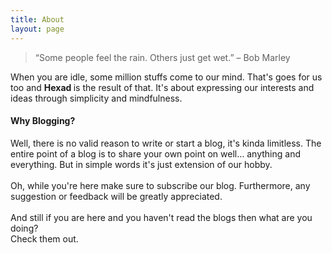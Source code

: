 ```yaml
---
title: About
layout: page
---
```


<style type="text/css">
  p {
    font-family: -apple-system, BlinkMacSystemFont, 'Segoe UI', Roboto, Oxygen, Ubuntu, Cantarell, 'Open Sans', 'Helvetica Neue', sans-serif;
  }
</style>
> “Some people feel the rain. Others just get wet.” – Bob Marley

When you are idle, some million stuffs come to our mind. That's goes for us too and <b> Hexad </b> is the result of that. It's about expressing our interests and ideas through simplicity and mindfulness.  

<h4> Why Blogging? </h4> 
Well, there is no valid reason to write or start a blog, it's kinda limitless. The entire point of a blog is to share your own point on well… anything and everything. But in simple words it's just extension of our hobby.
<br> <br>
Oh, while you're here make sure to subscribe our blog. Furthermore, any suggestion or feedback will be greatly appreciated.
<br> <br>
And still if you are here and you haven't read the blogs then what are you doing? <br> Check them out.